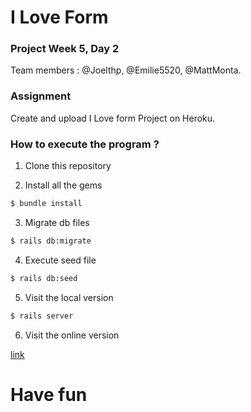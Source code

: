 # I Love Form
### Project Week 5, Day 2

Team members : @Joelthp, @Emilie5520, @MattMonta.

### Assignment

Create and upload I Love form Project on Heroku.


### How to execute the program ? 

1. Clone this repository

2. Install all the gems
```sh
$ bundle install
```
3. Migrate db files
```sh
$ rails db:migrate
```
4. Execute seed file
```sh
$ rails db:seed
```
5. Visit the local version
```sh
$ rails server
```
6. Visit the online version

[link](https://formuser.herokuapp.com/)


# Have fun 